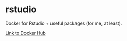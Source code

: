 # rstudio
Docker for Rstudio + useful packages (for me, at least).

[Link to Docker Hub](https://hub.docker.com/repository/docker/giulianocruz/rstudio)
